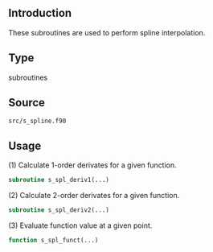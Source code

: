 ## Introduction

These subroutines are used to perform spline interpolation.

## Type

subroutines

## Source

`src/s_spline.f90`

## Usage

(1) Calculate 1-order derivates for a given function.

```fortran
subroutine s_spl_deriv1(...)
```

(2) Calculate 2-order derivates for a given function.

```fortran
subroutine s_spl_deriv2(...)
```

(3) Evaluate function value at a given point.

```fortran
function s_spl_funct(...)
```
